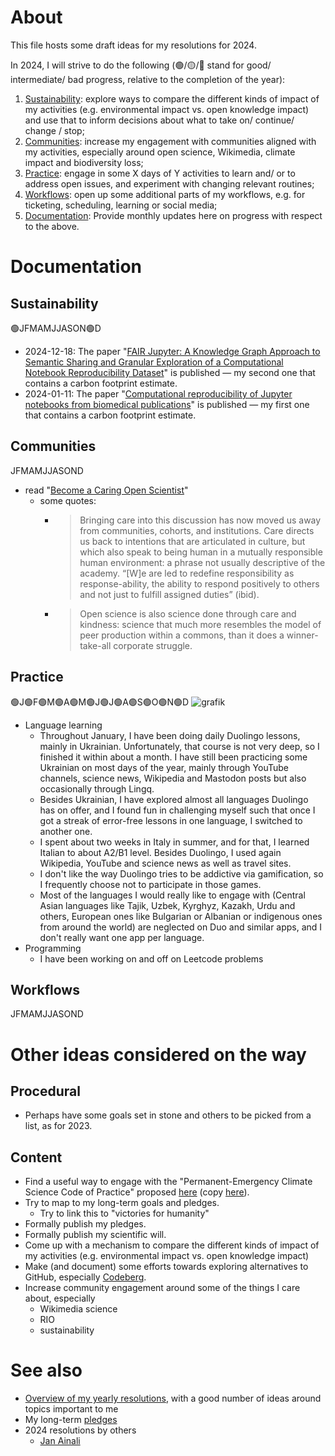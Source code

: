 # About 

This file hosts some draft ideas for my resolutions for 2024. 

In 2024, I will strive to do the following (🟢/🟡/🔴 stand for good/ intermediate/ bad progress, relative to the completion of the year):

1. [Sustainability](#sustainability): explore ways to compare the different kinds of impact of my activities (e.g. environmental impact vs. open knowledge impact) and use that to inform decisions about what to take on/ continue/ change / stop;
2. [Communities](#communities): increase my engagement with communities aligned with my activities, especially around open science, Wikimedia, climate impact and biodiversity loss;
3. [Practice](#practice): engage in some X days of Y activities to learn and/ or to address open issues, and experiment with changing relevant routines;
4. [Workflows](#workflows): open up some additional parts of my workflows, e.g. for ticketing, scheduling, learning or social media;
5. [Documentation](#documentation): Provide monthly updates here on progress with respect to the above.

# Documentation

## Sustainability
🟢JFMAMJJASON🟢D

* 2024-12-18: The paper "[FAIR Jupyter: A Knowledge Graph Approach to Semantic Sharing and Granular Exploration of a Computational Notebook Reproducibility Dataset](https://doi.org/10.4230/TGDK.2.2.4)" is published &mdash; my second one that contains a carbon footprint estimate.
* 2024-01-11: The paper "[Computational reproducibility of Jupyter notebooks from biomedical publications](https://doi.org/10.1093/gigascience/giad113)" is published &mdash; my first one that contains a carbon footprint estimate.

## Communities
JFMAMJJASOND

* read "[Become a Caring Open Scientist](https://doi.org/10.1016/j.jrp.2015.09.005)"
  - some quotes:
    - > Bringing care into this discussion has now moved us away from communities, cohorts, and institutions. Care directs us back to intentions that are articulated in culture, but which also speak to being human in a mutually responsible human environment: a phrase not usually descriptive of the academy. “[W]e are led to redefine responsibility as response-ability, the ability to respond positively to others and not just to fulfill assigned duties” (ibid).
    - > Open science is also science done through care and kindness: science that much more resembles the model of peer production within a commons, than it does a winner-take-all corporate struggle. 

## Practice
🟢J🟢F🟢M🟢A🟢M🟢J🟢J🟢A🟢S🟢O🟢N🟢D
![grafik](https://github.com/user-attachments/assets/00a48cc6-a51d-4c21-bc9b-9fd362bf7b93)

* Language learning
  - Throughout January, I have been doing daily Duolingo lessons, mainly in Ukrainian. Unfortunately, that course is not very deep, so I finished it within about a month. I have still been practicing some Ukrainian on most days of the year, mainly through YouTube channels, science news, Wikipedia and Mastodon posts but also occasionally through Lingq.
  - Besides Ukrainian, I have explored almost all languages Duolingo has on offer, and I found fun in challenging myself such that once I got a streak of error-free lessons in one language, I switched to another one.
  - I spent about two weeks in Italy in summer, and for that, I learned Italian to about A2/B1 level. Besides Duolingo, I used again Wikipedia, YouTube and science news as well as travel sites.
  - I don't like the way Duolingo tries to be addictive via gamification, so I frequently choose not to participate in those games.
  - Most of the languages I would really like to engage with (Central Asian languages like Tajik, Uzbek, Kyrghyz, Kazakh, Urdu and others, European ones like Bulgarian or Albanian or indigenous ones from around the world) are neglected on Duo and similar apps, and I don't really want one app per language. 
* Programming
  - I have been working on and off on Leetcode problems

## Workflows
JFMAMJJASOND


# Other ideas considered on the way

## Procedural

* Perhaps have some goals set in stone and others to be picked from a list, as for 2023.

## Content

* Find a useful way to engage with the "Permanent-Emergency Climate Science Code of Practice" proposed [here](https://medium.com/@JacksonDamian/faster-than-expected-9675203cf8ac) (copy [here](https://dgrnewsservice.org/civilization/ecocide/climate-change/are-climate-scientists-in-denial-about-climate-change/)).
* Try to map to my long-term goals and pledges.
  * Try to link this to "victories for humanity"
* Formally publish my pledges.
* Formally publish my scientific will.
* Come up with a mechanism to compare the different kinds of impact of my activities (e.g. environmental impact vs. open knowledge impact)
* Make (and document) some efforts towards exploring alternatives to GitHub, especially [Codeberg](https://codeberg.org/).
* Increase community engagement around some of the things I care about, especially
  * Wikimedia science
  * RIO
  * sustainability


# See also 

* [Overview of my yearly resolutions](https://github.com/Daniel-Mietchen/ideas/tree/master/new-year-resolutions), with a good number of ideas around topics important to me
* My long-term [pledges](https://github.com/Daniel-Mietchen/pledges)
* 2024 resolutions by others
  * [Jan Ainali](https://github.com/Ainali/ideas/blob/main/new-year-resolutions/2024.md) 
